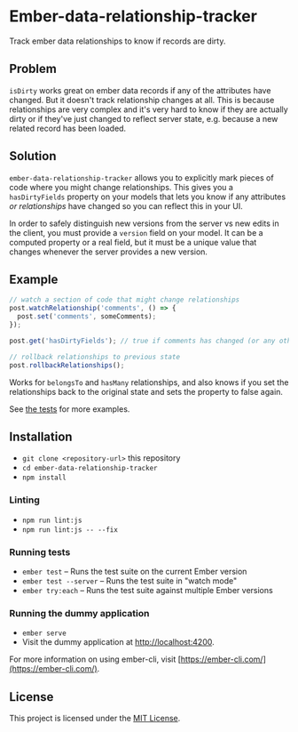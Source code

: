 # Ember-data-relationship-tracker

Track ember data relationships to know if records are dirty.

## Problem

`isDirty` works great on ember data records if any of the attributes have changed. But it doesn't track relationship changes at all. This is because relationships are very complex and it's very hard to know if they are actually dirty or if they've just changed to reflect server state, e.g. because a new related record has been loaded.

## Solution

`ember-data-relationship-tracker` allows you to explicitly mark pieces of code where you might change relationships. This gives you a `hasDirtyFields` property on your models that lets you know if any attributes _or relationships_ have changed so you can reflect this in your UI.

In order to safely distinguish new versions from the server vs new edits in the client, you must provide a `version` field on your model. It can be a computed property or a real field, but it must be a unique value that changes whenever the server provides a new version.

## Example

```js
// watch a section of code that might change relationships
post.watchRelationship('comments', () => {
  post.set('comments', someComments);
});

post.get('hasDirtyFields'); // true if comments has changed (or any other attribute has changed)

// rollback relationships to previous state
post.rollbackRelationships();
```
Works for `belongsTo` and `hasMany` relationships, and also knows if you set the relationships back to the original state and sets the property to false again.

See [the tests](https://github.com/ef4/ember-data-relationship-tracker/blob/master/tests/integration/mixins/track-relationships-test.js) for more examples.

Installation
------------------------------------------------------------------------------

* `git clone <repository-url>` this repository
* `cd ember-data-relationship-tracker`
* `npm install`

### Linting

* `npm run lint:js`
* `npm run lint:js -- --fix`

### Running tests

* `ember test` – Runs the test suite on the current Ember version
* `ember test --server` – Runs the test suite in "watch mode"
* `ember try:each` – Runs the test suite against multiple Ember versions

### Running the dummy application

* `ember serve`
* Visit the dummy application at [http://localhost:4200](http://localhost:4200).

For more information on using ember-cli, visit [https://ember-cli.com/](https://ember-cli.com/).

License
------------------------------------------------------------------------------

This project is licensed under the [MIT License](LICENSE.md).
